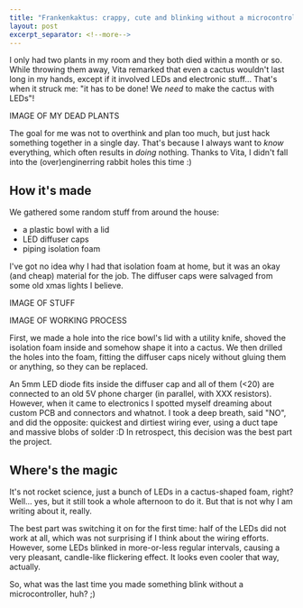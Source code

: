 ```yaml
---
title: "Frankenkaktus: crappy, cute and blinking without a microcontroller"
layout: post
excerpt_separator: <!--more-->
---
```


I only had two plants in my room and they both died within a month or so. While throwing them away, Vita remarked that even a cactus wouldn't last long in my hands, except if it involved LEDs and electronic stuff... That's when it struck me: "it has to be done! We *need* to make the cactus with LEDs"! 

IMAGE OF MY DEAD PLANTS

The goal for me was not to overthink and plan too much, but just hack something together in a single day. That's because I always want to *know* everything, which often results in *doing* nothing. Thanks to Vita, I didn't fall into the (over)enginerring rabbit holes this time :)




## How it's made

We gathered some random stuff from around the house:

- a plastic bowl with a lid
- LED diffuser caps
- piping isolation foam

I've got no idea why I had that isolation foam at home, but it was an okay (and cheap) material for the job. The diffuser caps were salvaged from some old xmas lights I believe.

IMAGE OF STUFF

IMAGE OF WORKING PROCESS

First, we made a hole into the rice bowl's lid with a utility knife, shoved the isolation foam inside and somehow shape it into a cactus. We then drilled the holes into the foam, fitting the diffuser caps nicely without gluing them or anything, so they can be replaced.

An 5mm LED diode fits inside the diffuser cap and all of them (<20) are connected to an old 5V phone charger (in parallel, with XXX resistors). However, when it came to electronics I spotted myself dreaming about custom PCB and connectors and whatnot. I took a deep breath, said "NO", and did the opposite: quickest and dirtiest wiring ever, using a duct tape and massive blobs of solder :D In retrospect, this decision was the best part the project.



## Where's the magic

It's not rocket science, just a bunch of LEDs in a cactus-shaped foam, right? Well... yes, but it still took a whole afternoon to do it. But that is not why I am writing about it, really.

The best part was switching it on for the first time: half of the LEDs did not work at all, which was not surprising if I think about the wiring efforts. However, some LEDs blinked in more-or-less regular intervals, causing a very pleasant, candle-like flickering effect. It looks even cooler that way, actually.

So, what was the last time you made something blink without a microcontroller, huh? ;)

<!--more-->